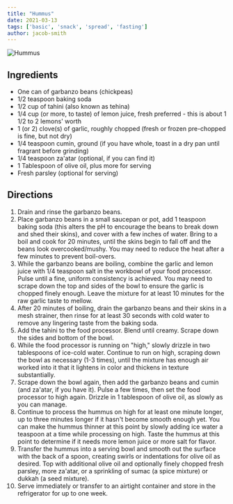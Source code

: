 ```yaml
---
title: "Hummus"
date: 2021-03-13
tags: ['basic', 'snack', 'spread', 'fasting']
author: jacob-smith
---
```


![Hummus](/pix/hummus.webp)

## Ingredients

- One can of garbanzo beans (chickpeas)
- 1/2 teaspoon baking soda
- 1/2 cup of tahini (also known as tehina)
- 1/4 cup (or more, to taste) of lemon juice, fresh preferred - this is about 1 1/2 to 2 lemons' worth
- 1 (or 2) clove(s) of garlic, roughly chopped (fresh or frozen pre-chopped is fine, but not dry)
- 1/4 teaspoon cumin, ground (if you have whole, toast in a dry pan until fragrant before grinding)
- 1/4 teaspoon za'atar (optional, if you can find it)
- 1 Tablespoon of olive oil, plus more for serving
- Fresh parsley (optional for serving)

## Directions

1. Drain and rinse the garbanzo beans.
2. Place garbanzo beans in a small saucepan or pot, add 1 teaspoon baking soda (this alters the pH to encourage the beans to break down and shed their skins), and cover with a few inches of water. Bring to a boil and cook for 20 minutes, until the skins begin to fall off and the beans look overcooked/mushy. You may need to reduce the heat after a few minutes to prevent boil-overs.
3. While the garbanzo beans are boiling, combine the garlic and lemon juice with 1/4 teaspoon salt in the workbowl of your food processor. Pulse until a fine, uniform consistency is achieved. You may need to scrape down the top and sides of the bowl to ensure the garlic is chopped finely enough. Leave the mixture for at least 10 minutes for the raw garlic taste to mellow.
4. After 20 minutes of boiling, drain the garbanzo beans and their skins in a mesh strainer, then rinse for at least 30 seconds with cold water to remove any lingering taste from the baking soda.
5. Add the tahini to the food processor. Blend until creamy. Scrape down the sides and bottom of the bowl.
6. While the food processor is running on "high," slowly drizzle in two tablespoons of ice-cold water. Continue to run on high, scraping down the bowl as necessary (1-3 times), until the mixture has enough air worked into it that it lightens in color and thickens in texture substantially.
7. Scrape down the bowl again, then add the garbanzo beans and cumin (and za'atar, if you have it). Pulse a few times, then set the food processor to high again. Drizzle in 1 tablespoon of olive oil, as slowly as you can manage.
8. Continue to process the hummus on high for at least one minute longer, up to three minutes longer if it hasn't become smooth enough yet. You can make the hummus thinner at this point by slowly adding ice water a teaspoon at a time while processing on high. Taste the hummus at this point to determine if it needs more lemon juice or more salt for flavor.
9. Transfer the hummus into a serving bowl and smooth out the surface with the back of a spoon, creating swirls or indentations for olive oil as desired. Top with additional olive oil and optionally finely chopped fresh parsley, more za'atar, or a sprinkling of sumac (a spice mixture) or dukkah (a seed mixture).
10. Serve immediately or transfer to an airtight container and store in the refrigerator for up to one week.
